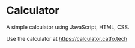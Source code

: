 # Calculator

A simple calculator using JavaScript, HTML, CSS. 

Use the calculator at https://calculator.catfo.tech
